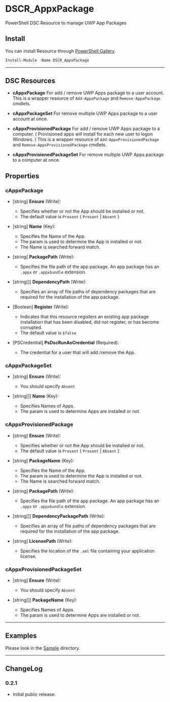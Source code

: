 DSCR_AppxPackage
====

PowerShell DSC Resource to manage UWP App Packages

## Install
You can install Resource through [PowerShell Gallery](https://www.powershellgallery.com/packages/DSCR_AppxPackage/).
```PowerShell
Install-Module -Name DSCR_AppxPackage
```
----
## DSC Resources
* **cAppxPackage**
For add / remove UWP Apps package to a user account.
This is a wrapper resource of `Add-AppxPackage` and `Remove-AppxPackage` cmdlets.

* **cAppxPackageSet**
For remove multiple UWP Apps package to a user account at once.

* **cAppxProvisionedPackage**
For add / remove UWP Apps package to a computer.
( Provisioned apps will install for each new user to logon Windows. )
This is a wrapper resource of `Add-AppxProvisionedPackage` and `Remove-AppxProvisionedPackage` cmdlets.

* **cAppxProvisionedPackageSet**
For remove multiple UWP Apps package to a computer at once.

## Properties
### cAppxPackage
+ [string] **Ensure** (Write):
    + Specifies whether or not the App should be installed or not.
    + The default value is `Present` { `Present` | `Absent` }

+ [string] **Name** (Key):
    + Specifies the Name of the App.
    + The param is used to determine the App is installed or not.
    + The Name is searched forward match.

+ [string] **PackagePath** (Write):
    + Specifies the file path of the app package. An app package has an `.appx` or `.appxbundle` extension.

+ [string[]] **DependencyPath** (Write):
    + Specifies an array of file paths of dependency packages that are required for the installation of the app package.

+ [Boolean] **Register** (Write):
    + Indicates that this resource registers an existing app package installation that has been disabled, did not register, or has become corrupted.
    + The default value is `$false`

+ [PSCredential] **PsDscRunAsCredential** (Required):
    + The credential for a user that will add /remove the App.

### cAppxPackageSet
+ [string] **Ensure** (Write):
    + You should specify `Absent`

+ [string[]] **Name** (Key):
    + Specifies Names of Apps.
    + The param is used to determine Apps are installed or not.

### cAppxProvisionedPackage
+ [string] **Ensure** (Write):
    + Specifies whether or not the App should be installed or not.
    + The default value is `Present` { `Present` | `Absent` }

+ [string] **PackageName** (Key):
    + Specifies the Name of the App.
    + The param is used to determine the App is installed or not.
    + The Name is searched forward match.

+ [string] **PackagePath** (Write):
    + Specifies the file path of the app package. An app package has an `.appx` or `.appxbundle` extension.

+ [string[]] **DependencyPackagePath** (Write):
    + Specifies an array of file paths of dependency packages that are required for the installation of the app package.

+ [string] **LicensePath** (Write):
    + Specifies the location of the `.xml` file containing your application license.

### cAppxProvisionedPackageSet
+ [string] **Ensure** (Write):
    + You should specify `Absent`

+ [string[]] **PackageName** (Key):
    + Specifies Names of Apps.
    + The param is used to determine Apps are installed or not.

----
## Examples
Please look in the [Sample](https://github.com/mkht/DSCR_AppxPackage/tree/master/Sample) directory.

----
## ChangeLog
### 0.2.1
+ Initial public release.
